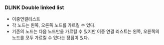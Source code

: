 ### DLINK Double linked list
* 이중연결리스트
* 각 노드는 왼쪽, 오른쪽 노드를 가르킬 수 있다.
* 기존의 노드는 다음 노드만을 가르킬 수 있지만 이중 연결 리스트는 왼쪽, 오른쪽의 노드를 모두 가르킬 수 있다는 장점이 있다.
